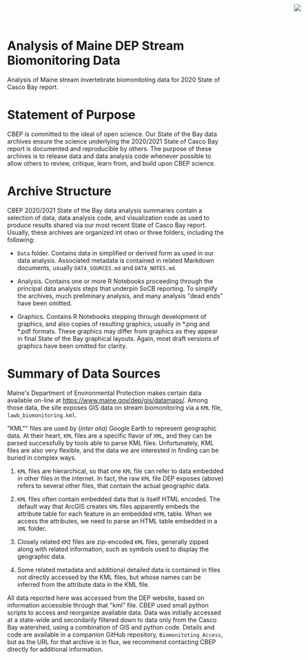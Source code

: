 # Analysis of Maine DEP Stream Biomonitoring Data

Analysis of Maine stream invertebrate biomonitoting data for 2020 State of 
Casco Bay report.

<img
    src="https://www.cascobayestuary.org/wp-content/uploads/2014/04/logo_sm.jpg"
    style="position:absolute;top:10px;right:50px;" />

# Statement of Purpose
CBEP is committed to the ideal of open science.  Our State of the Bay data
archives ensure the science underlying the 2020/2021 State of Casco Bay report
is documented and reproducible by others. The purpose of these archives is to
release  data and data analysis code whenever possible to allow others to
review, critique, learn from, and build upon CBEP science.

# Archive Structure
CBEP 2020/2021 State of the Bay data analysis summaries contain a selection of 
data,  data analysis code, and visualization code as used to produce 
results shared via our most recent State of Casco Bay report. Usually, these
archives are organized int otwo or three folders, including the following:

- `Data`  folder.  Contains data in simplified or derived form as used in our
data  analysis.  Associated metadata is contained in related Markdown documents,
usually `DATA_SOURCES.md` and `DATA_NOTES.md`.

- Analysis.  Contains one or more R Notebooks proceeding through the principal
data analysis steps that underpin SoCB reporting. To simplify the archives,
much preliminary analysis, and many analysis "dead ends" have been omitted. 

- Graphics.  Contains R Notebooks stepping through development of graphics, and
also copies of resulting graphics, usually in \*.png and \*.pdf formats.  These
graphics may differ from graphics as they appear in final State of the Bay
graphical layouts. Again, most draft versions of graphics have been omitted for 
clarity.

# Summary of Data Sources

Maine's Department of Environmental Protection makes certain data available
on-line at https://www.maine.gov/dep/gis/datamaps/.   Among those data, the
site exposes GIS data on stream biomonitoring via a `KML` file,
`lawb_biomonitoring.kml`.

"KML"" files are used by (*inter alia*) Google Earth to represent geographic
data. At their heart, `KML` files are a specific flavor of `XML`, and they can
be parsed successfully by tools able to parse KML files.  Unfortunately, KML
files are also very flexible, and the data we are interested in finding can be
buried in complex ways.

1. `KML` files are hierarchical, so that one `KML` file can refer to data
embedded in other files in the internet.  In fact, the raw `KML` file DEP
exposes (above) refers to several other files, that contain the actual
geographic data.

2. `KML` files often contain embedded data that is itself HTML encoded. The
default way that ArcGIS creates `KML` files apparently embeds the attribute
table for each feature in an embedded `HTML` table. When we access the
attributes, we need to parse an HTML table embedded in a `XML` folder.

3.  Closely related `KMZ` files are zip-encoded `KML` files, generally zipped
along with related information, such as symbols used to display the geographic
data.

4.  Some related metadata and additional detailed data is contained in files not
directly accessed by the KML files, but whose names can be inferred from the
attribute data in the KML file.

All data reported here was accessed from the DEP website, based on information
accessible through that "kml" file.  CBEP used small python scripts
to access and reorganize available data.  Data was initially accessed at a 
state-wide and secondarily filtered down to data only from the Casco Bay 
watershed, using a combination of GIS and python code. Details and code are 
available in a companion GitHub repository, `Biomonitoting_Access`, but as the
URL for that archive is in flux, we recommend contacting CBEP directly for
additional information.